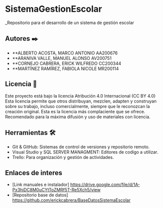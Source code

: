 # SistemaGestionEscolar


\_Repositorio para el desarrollo de un sistema de gestión escolar

## Autores ✒️

- \*\*ALBERTO ACOSTA, MARCO ANTONIO AA200676
- \*\*ARANIVA VALLE, MANUEL ALONSO AV200751
- \*\*CORNEJO CABRERA, ERICK WILFREDO CC200344
- \*\*MARTÍNEZ RAMÍREZ, FABIOLA NICOLE MR200114

## Licencia 📄

Este proyecto está bajo la licencia Atribución 4.0 Internacional (CC BY 4.0)
Esta licencia permite que otros distribuyan, mezclen, adapten y construyan sobre su trabajo, incluso comercialmente, siempre que le reconozcan la creación original. Esta es la licencia más complaciente que se ofrece. Recomendado para la máxima difusión y uso de materiales con licencia.

## Herramientas 🛠️

- Git & GitHub: Sistemas de control de versiones y repositorio remoto.
- Visual Studio y SQL SERVER MANAGMENT: Editores de codigo a utilizar.
- Trello: Para organización y gestión de actividades.

## Enlaces de interes

- [Link manuales e instalador] https://drive.google.com/file/d/1A-Px3hiDC8M0uCYtToZMRf5T-Re5Xch5/view
- [Repositorio base de datos] https://github.com/erickcabrera/BaseDatosSistemaEscolar
